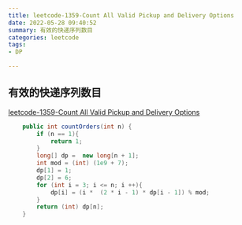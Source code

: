 ```yaml
---
title: leetcode-1359-Count All Valid Pickup and Delivery Options
date: 2022-05-28 09:40:52
summary: 有效的快递序列数目
categories: leetcode
tags:
- DP

---
```

## 有效的快递序列数目
[leetcode-1359-Count All Valid Pickup and Delivery Options](https://leetcode.cn/problems/count-all-valid-pickup-and-delivery-options/)



```java
    public int countOrders(int n) {
        if (n == 1){
            return 1;
        }
        long[] dp =  new long[n + 1];
        int mod = (int) (1e9 + 7);
        dp[1] = 1;
        dp[2] = 6;
        for (int i = 3; i <= n; i ++){
            dp[i] = (i *  (2 * i - 1) * dp[i - 1]) % mod;
        }
        return (int) dp[n];
    }
```
